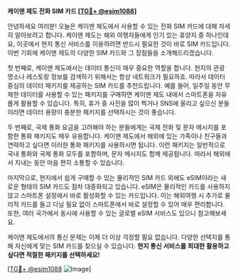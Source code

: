 **케이맨 제도 전화 SIM 카드 [[TG💪+ @esim1088](https://t.me/s/esim1088)]**

안녕하세요 여러분! 오늘은 케이맨 제도에서 사용할 수 있는 전화 SIM 카드에 대해 자세히 알아보려고 합니다. 케이맨 제도는 해외 여행자들에게 인기 있는 휴양지 중 하나인데요, 이곳에서 현지 통신 서비스를 이용하려면 반드시 필요한 것이 바로 SIM 카드입니다. 이번 기회에 케이맨 제도의 다양한 SIM 카드와 그 장점들을 소개해드리겠습니다.

첫 번째로, 케이맨 제도에서는 데이터 통신이 매우 중요한 역할을 합니다. 현지의 관광 명소나 레스토랑 정보를 검색하기 위해서는 항상 네트워크가 필요하죠. 따라서 데이터 중심의 데이터 패키지를 제공하는 SIM 카드를 추천드립니다. 예를 들어, 일주일 동안 무제한 데이터를 사용할 수 있는 패키지를 구매하면 케이맨 제도 내에서 스마트폰을 자유롭게 활용할 수 있습니다. 특히, 휴가 중 사진을 많이 찍거나 SNS에 올리고 싶으신 분들이라면 데이터 용량이 충분한 패키지를 선택하시는 것이 좋습니다.

두 번째로, 국제 통화 요금을 고려해야 하는 분들에게는 국제 전화 및 문자 메시지를 포함한 통화 패키지도 매우 유용합니다. 케이맨 제도에서 해외에 있는 가족이나 친구들과 연락하고 싶다면 이러한 통화 패키지를 사용하시면 됩니다. 이런 패키지는 일반적으로 국내 통화와 국제 통화 모두를 포함하며, 문자 메시지도 함께 제공됩니다. 따라서 해외에서 지내는 동안 마음 편히 소통할 수 있습니다.

마지막으로, 현지에서 쉽게 구매할 수 있는 물리적인 SIM 카드 외에도 eSIM이라는 새로운 형태의 SIM 카드도 점차 대중화되고 있습니다. eSIM은 물리적인 카드를 사용하지 않고 스마트폰 설정에서 바로 활성화할 수 있는 카드입니다. 이는 해외여행 시 추가로 물리적 카드를 들고 다닐 필요 없이 스마트폰에서 바로 설정할 수 있어 매우 편리합니다. 또한, 여러 국가에서 동시에 사용할 수 있는 글로벌 eSIM 서비스도 있으니 참고해보세요.

케이맨 제도에서의 통신 문제는 이제 더 이상 걱정할 필요 없습니다. 다양한 선택지를 통해 자신에게 맞는 SIM 카드를 찾으실 수 있습니다. **현지 통신 서비스를 최대한 활용하고 싶다면 적절한 패키지를 선택하세요!** 

[[TG💪+ @esim1088](https://t.me/s/esim1088) ![Image](https://i.postimg.cc/Y0z9fWf4/image.png)]